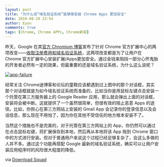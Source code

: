 ```yaml
---
layout: post
title: "为什么说“域名验证系统”能够使安装 Chrome Apps 更加安全"
date: 2010-08-20 23:54
author: Eyon
comments: true
tags: [Chrome, Chrome APPs, Chrome新闻]
---
```

昨天，Google 在其[官方 Chromium 博客](http://blog.chromium.org/2010/08/security-improvements-and-registration.html)宣布了针对 Chrome 官方扩展中心的两项改变——[收取注册费用和域名验证系统](http://www.chromi.org/archives/6708)，这两项改变都是为了让用户在 Chrome 官方扩展中心安装扩展/Apps更加安全。通过金钱来阻挡一部分心怀鬼胎的开发者必然有一定的效果，但最重要的还是域名验证系统，为什么这么说呢？

<a href="http://img.chromi.org/2010/08/app-failure.jpg">![](http://img.chromi.org/2010/08/app-failure.jpg "app-failure")</a>

经常关注 Chrome迷博客和论坛的童鞋应该都遇到过上图中的那个对话框，其实那个对话框就是为如今域名验证系统而准备的，比如当你是用鼠标左键点击安装一个托管在第三方服务器上的 Google Reader 应用，那么就会弹出上面的对话框，安装将会被中断。这就提供了一个虽然很简单，但很有效的阻止恶意 Apps 的途径。比如，你担心在第三方网站上安装的 Gmail App 会记录你的登录信息以及会话信息，那么现在不用怕了，因为你在其他不受信任的地方根本安装不了。

当然这个措施也不是完美的，对于托管在第三方网站上的 App，你仍然可以通过在点击鼠标右键，将扩展保存到本地，然后再从本地将该 App 拖到 Chrome 窗口中的方式进行安装。但对于普通用户来说这个过程已经足够复杂了，会这么多做的人并不多。通过这个功能再搭配 Google 最新的域名验证系统，确实可以让用户安装应用程序时的风险很大程度的降低。

via [Download Squad](http://www.downloadsquad.com/2010/08/20/how-chrome-extension-gallery-domain-verification-will-help-protect-users/)
